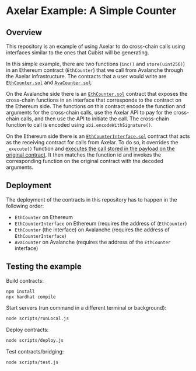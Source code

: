 # Axelar Example: A Simple Counter

## Overview

This repository is an example of using Axelar to do cross-chain calls using
interfaces similar to the ones that Cubist will be generating.

In this simple example, there are two functions (`inc()` and `store(uint256)`)
in an Ethereum contract (`EthCounter`) that we call from Avalanche through the
Axelar infrastructure. The contracts that a user would write are
[`EthCounter.sol`](contracts/ethereum/EthCounter.sol) and
[`AvaCounter.sol`](contracts/avalanche/AvaCounter.sol).

On the Avalanche side there is an
[`EthCounter.sol`](contracts/avalanche/EthCounter.sol) contract that exposes
the cross-chain functions in an interface that corresponds to the contract on
the Ethereum side. The functions on this contract encode the function and
arguments for the cross-chain calls, use the Axelar API to pay for the
cross-chain calls, and then use the API to initiate the call. The cross-chain
function to call is encoded using `abi.encodeWithSignature()`.

On the Ethereum side there is an
[`EthCounterInterface.sol`](contracts/ethereum/EthCounterInterface.sol)
contract that acts as the receiving contract for calls from Axelar. To do so,
it overrides the `_execute()` function and [executes the call stored in the
payload on the original
contract](https://docs.soliditylang.org/en/v0.8.4/types.html#members-of-addresses).
It then matches the function id and invokes the corresponding function on the
original contract with the decoded arguments.


## Deployment

The deployment of the contracts in this repository has to happen in the
following order:

- `EthCounter` on Ethereum
- `EthCounterInterface` on Ethereum (requires the address of
  (`EthCounter`)
- `EthCounter` (the interface) on Avalanche (requires the address of
  `EthCounterInterface`)
- `AvaCounter` on Avalanche (requires the address of the `EthCounter`
  interface)

## Testing the example

Build contracts:

```bash
npm install
npx hardhat compile
```

Start servers (run command in a different terminal or background):

```bash
node scripts/runLocal.js
```

Deploy contracts:

```bash
node scripts/deploy.js
```

Test contracts/bridging:

```bash
node scripts/test.js
```
